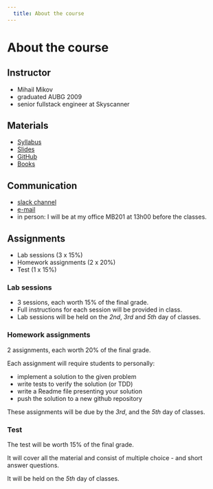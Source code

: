 ```yaml
---
  title: About the course
---
```


# About the course

## Instructor

- Mihail Mikov
- graduated AUBG 2009
- senior fullstack engineer at Skyscanner

## Materials

- [Syllabus](http://??)
- [Slides](https://modern-js.github.io)
- [GitHub](https://github.com/modern-js)
- [Books](/books/)

## Communication

- [slack channel](https://modern-js.slack.com/)
- [e-mail](mailto:mikov@aubg.edu)
- in person: I will be at my office MB201 at 13h00 before the classes.

## Assignments

- Lab sessions (3 x 15%)
- Homework assignments (2 x 20%)
- Test (1 x 15%)

### Lab sessions

- 3 sessions, each worth 15% of the final grade.
- Full instructions for each session will be provided in class.
- Lab sessions will be held on the _2nd_, _3rd_ and _5th_ day of classes.

### Homework assignments

2 assignments, each worth 20% of the final grade.

Each assignment will require students to personally:
- implement a solution to the given problem
- write tests to verify the solution (or TDD)
- write a Readme file presenting your solution
- push the solution to a new github repository

These assignments will be due by the _3rd_, and the _5th_ day of classes.

### Test

The test will be worth 15% of the final grade.

It will cover all the material and consist of
multiple choice - and short answer questions.

It will be held on the _5th_ day of classes.
